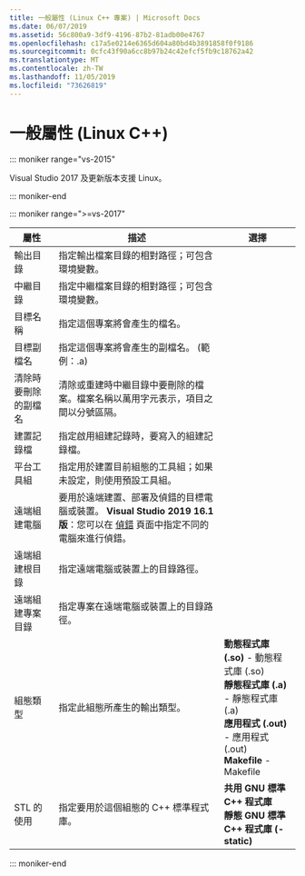 ```yaml
---
title: 一般屬性 (Linux C++ 專案) | Microsoft Docs
ms.date: 06/07/2019
ms.assetid: 56c800a9-3df9-4196-87b2-81adb00e4767
ms.openlocfilehash: c17a5e0214e6365d604a80bd4b3891858f0f9186
ms.sourcegitcommit: 0cfc43f90a6cc8b97b24c42efcf5fb9c18762a42
ms.translationtype: MT
ms.contentlocale: zh-TW
ms.lasthandoff: 11/05/2019
ms.locfileid: "73626819"
---
```

# <a name="general-properties-linux-c"></a>一般屬性 (Linux C++)

::: moniker range="vs-2015"

Visual Studio 2017 及更新版本支援 Linux。

::: moniker-end

::: moniker range=">=vs-2017"

屬性 | 描述 | 選擇
--- | ---| ---
輸出目錄 | 指定輸出檔案目錄的相對路徑；可包含環境變數。
中繼目錄 | 指定中繼檔案目錄的相對路徑；可包含環境變數。
目標名稱 | 指定這個專案將會產生的檔名。
目標副檔名 | 指定這個專案將會產生的副檔名。 (範例：.a)
清除時要刪除的副檔名 | 清除或重建時中繼目錄中要刪除的檔案。檔案名稱以萬用字元表示，項目之間以分號區隔。
建置記錄檔 | 指定啟用組建記錄時，要寫入的組建記錄檔。
平台工具組 | 指定用於建置目前組態的工具組；如果未設定，則使用預設工具組。
遠端組建電腦 | 要用於遠端建置、部署及偵錯的目標電腦或裝置。 **Visual Studio 2019 16.1 版**：您可以在 [偵錯](debugging-linux.md) 頁面中指定不同的電腦來進行偵錯。
遠端組建根目錄 | 指定遠端電腦或裝置上的目錄路徑。
遠端組建專案目錄 | 指定專案在遠端電腦或裝置上的目錄路徑。
組態類型 | 指定此組態所產生的輸出類型。 | **動態程式庫 (.so)** - 動態程式庫 (.so)<br>**靜態程式庫 (.a)** - 靜態程式庫 (.a)<br>**應用程式 (.out)** - 應用程式 (.out)<br>**Makefile** - Makefile<br>
STL 的使用 | 指定要用於這個組態的 C++ 標準程式庫。 | **共用 GNU 標準 C++ 程式庫**<br>**靜態 GNU 標準 C++ 程式庫 (-static)**<br>

::: moniker-end
